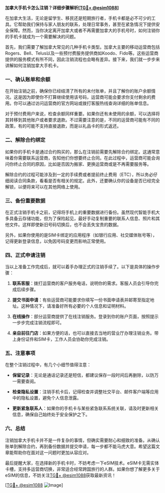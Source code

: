 **加拿大手机卡怎么注销？详细步骤解析[[TG💪+ @esim1088](https://t.me/s/esim1088)]**

在加拿大生活，无论是留学生、移民还是短期旅行者，手机卡都是必不可少的工具。它帮助我们保持与家人朋友的联系，处理日常事务，甚至在紧急情况下提供安全保障。然而，当你决定离开加拿大或者不再需要加拿大的手机号时，如何注销你的手机卡就成为一个需要解决的问题。

首先，我们需要了解加拿大常见的几种手机卡类型。加拿大主要的移动运营商包括Rogers、Bell、Telus以及一些预付费服务提供商如Koodo、Fido等。这些运营商提供的服务模式有所不同，因此注销流程也会略有差异。接下来，我们就一步步来讲解如何注销加拿大手机卡。

### 一、确认账单和余额

在开始注销之前，确保你已经结清了所有的未付账单，并且了解你的账户余额情况。这是因为即使你不打算继续使用该号码，运营商可能会要求你支付剩余的费用。你可以通过访问运营商的官方网站或拨打客服热线查询详细的账单信息。

对于预付费用户来说，检查余额同样重要。如果你还有未使用的余额，可以选择将其转移到其他账户或者要求退款。不过需要注意的是，不同的运营商可能有不同的政策，有的可能不支持直接退款，而是以礼品卡的形式返还。

### 二、解除合约绑定

如果你的手机卡是通过合约购买的，那么在注销前需要先解除合约绑定。这通常意味着你需要联系运营商，告知他们你想要终止合同。在此过程中，运营商可能会询问你终止合同的原因，比如是否因为搬家、更换运营商或是不再需要服务等。

解除合约的过程可能涉及到一定的手续费或者提前终止费用（ETC），所以务必仔细阅读合同条款，看看是否有相关的规定。此外，还要确认你的设备是否已经完全解锁，以便将来可以在其他网络上使用。

### 三、备份重要数据

在正式注销手机卡之前，记得将手机上的重要数据进行备份。虽然现代智能手机大多具备云存储功能，但为了保险起见，最好手动复制重要的联系人信息、照片和其他文件。这样即使新旧号码切换后，也不会丢失宝贵的数据。

另外，如果你使用的是SIM卡绑定的应用程序（如银行应用、社交媒体账号等），记得更新登录信息，以免因号码变更而影响正常使用。

### 四、正式申请注销

当以上准备工作完成后，就可以着手办理正式的注销手续了。以下是具体的操作步骤：

1. **联系客服**：拨打运营商的客户服务电话，说明你的需求。客服人员会引导你完成后续步骤。
   
2. **提交书面申请**：有些运营商可能要求你填写一份书面申请表并邮寄至指定地址。这种情况下，请准备好所有必要的个人信息和证明材料。

3. **在线操作**：部分运营商提供了在线注销服务。登录到你的账户页面，按照提示一步步完成注销流程即可。

4. **亲自前往门店**：如果方便的话，也可以直接去当地的营业厅办理注销业务。带上身份证件和SIM卡，工作人员会协助你完成注销。

### 五、注意事项

在整个注销过程中，有几个小细节值得注意：

- **保留记录**：无论是通话记录还是短信，都建议保存一段时间后再删除，以防万一需要查阅。
  
- **检查隐私设置**：注销手机卡后，记得检查并调整社交平台、邮件客户端等应用中的隐私设置，避免个人信息泄露。

- **更新紧急联系人**：如果你的手机卡与某些紧急联系系统关联，请及时更新相关信息，确保自己始终处于安全保护之下。

### 六、总结

注销加拿大手机卡并不是一件复杂的事情，但确实需要耐心和细致的准备。从确认账单到解除合约，再到备份数据并提交申请，每一步都不能马虎大意。希望这篇文章能帮助你在面对这一问题时更加从容应对。

最后提醒大家，在选择新的手机卡时，不妨考虑一下eSIM技术。eSIM卡无需实体卡槽，支持多运营商切换，非常适合经常跨国旅行的人群。如果你想了解更多关于eSIM的信息，不妨关注[TG💪+ @esim1088](https://t.me/s/esim1088)获取最新资讯！

[[TG💪+ @esim1088](https://t.me/s/esim1088) ![Image](https://i.postimg.cc/4NQfJmqS/Snipaste-2025-05-13-00-14-12.png)]